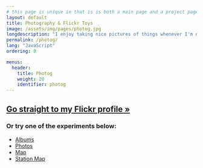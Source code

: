 ```yaml
---
# this page is unique in that is is both a main page and a project page, therefore it shares the metadata both both
layout: default
title: Photography & Flickr Toys
image: /assets/img/pages/photog.jpg
longdescription: "I enjoy taking nice pictures of things whenever I'm out and about. To experiment with my Flickr photos and their metadata I've also made some web-toys."
permalink: /photog/
lang: "JavaScript"
ordering: 0

menus:
  header:
    title: Photog
    weight: 20
    identifier: photog
---
```


## [Go straight to my Flickr profile &raquo;](https://www.flickr.com/photos/{{site.flickr}})

### Or try one of the experiments below:
  - <a href="/flickr/photosets"><i class="fas fa-fw fa-list"></i> Albums</a>
  - <a href="/flickr/photos"><i class="fas fa-fw fa-images"></i> Photos</a>
  - <a href="/flickr/map"><i class="fas fa-fw fa-map-marked"></i> Map</a>
  - <a href="/flickr/map/stations"><i class="fas fa-fw fa-train"></i> Station Map</a>
